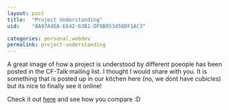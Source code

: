 ```yaml
---
layout: post
title:  "Project Understanding"
uid:	"8A97A4EA-E642-63B1-DF8B953456DF1AC3"

categories: personal,webdev
permalink: project-understanding
---
```

A great image of how a project is understood by different poeople has been posted in the CF-Talk mailing list. I thought I would share with you. It is something that is posted up in our kitchen here (no, we dont have cubicles) but its nice to finally see it online!

Check it out <a href="http://www.scaryideas.com/project.jpg">here</a> and see how you compare :D